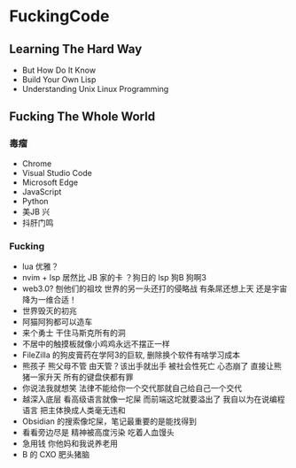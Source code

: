 # FuckingCode

## Learning The Hard Way

- But How Do It Know
- Build Your Own Lisp
- Understanding Unix Linux Programming


## Fucking The Whole World

### 毒瘤
- Chrome
- Visual Studio Code
- Microsoft Edge
- JavaScript
- Python
- 美JB 兴
- 抖肝门鸣


### Fucking
- lua 优雅？
- nvim + lsp 居然比 JB 家的卡 ？狗日的 lsp 狗B 狗啊3
- web3.0? 刨他们的祖坟 世界的另一头还打的侵略战 有条屌还想上天 还是宇宙降为一维合适！
- 世界毁灭的初兆
- 阿猫阿狗都可以造车
- 来个勇士 干住马斯克所有的洞
- 不居中的触摸板就像小鸡鸡永远不摆正一样
- FileZilla 的狗皮膏药在学阿3的巨软, 删除换个软件有啥学习成本
- 熊孩子 熊父母不管 由天管？该出手就出手 被社会性死亡 心态崩了 直接让熊猪一家升天 所有的键盘侠都有罪
- 你说法我就想笑 法律不能给你一个交代那就自己给自己一个交代
- 越深入底层 看高级语言就像一坨屎 而前端这坨就要溢出了 我自以为在说编程语言 把主体换成人类毫无违和
- Obsidian 的搜索像坨屎，笔记最重要的是能找得到
- 看看旁边尽是 精神被高度污染 吃着人血馒头
- 急用钱 你他妈和我说养老用
- B 的 CXO 肥头猪脑
